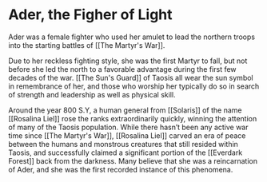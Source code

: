 # Ader, the Figher of Light
Ader was a female fighter who used her amulet to lead the northern troops into the starting battles of [[The Martyr's War]]. 

Due to her reckless fighting style, she was the first Martyr to fall, but not before she led the north to a favorable advantage during the first few decades of the war.
[[The Sun's Guard]] of Taosis all wear the sun symbol in remembrance of her, and those who worship her typically do so in search of strength and leadership as well as physical skill.

Around the year 800 S.Y, a human general from [[Solaris]] of the name [[Rosalina Liel]] rose the ranks extraordinarily quickly, winning the attention of many of the Taosis population. While there hasn’t been any active war time since [[The Martyr's War]], [[Rosalina Liel]] carved an era of peace between the humans and monstrous creatures that still resided within Taosis, and successfully claimed a significant portion of the [[Everdark Forest]] back from the darkness. Many believe that she was a reincarnation of Ader, and she was the first recorded instance of this phenomena.